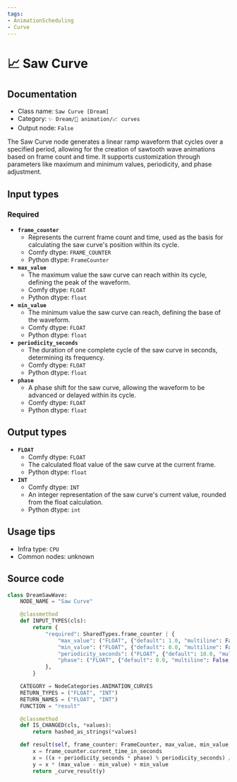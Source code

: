 ```yaml
---
tags:
- AnimationScheduling
- Curve
---
```


# 📈 Saw Curve
## Documentation
- Class name: `Saw Curve [Dream]`
- Category: `✨ Dream/🎥 animation/📈 curves`
- Output node: `False`

The Saw Curve node generates a linear ramp waveform that cycles over a specified period, allowing for the creation of sawtooth wave animations based on frame count and time. It supports customization through parameters like maximum and minimum values, periodicity, and phase adjustment.
## Input types
### Required
- **`frame_counter`**
    - Represents the current frame count and time, used as the basis for calculating the saw curve's position within its cycle.
    - Comfy dtype: `FRAME_COUNTER`
    - Python dtype: `FrameCounter`
- **`max_value`**
    - The maximum value the saw curve can reach within its cycle, defining the peak of the waveform.
    - Comfy dtype: `FLOAT`
    - Python dtype: `float`
- **`min_value`**
    - The minimum value the saw curve can reach, defining the base of the waveform.
    - Comfy dtype: `FLOAT`
    - Python dtype: `float`
- **`periodicity_seconds`**
    - The duration of one complete cycle of the saw curve in seconds, determining its frequency.
    - Comfy dtype: `FLOAT`
    - Python dtype: `float`
- **`phase`**
    - A phase shift for the saw curve, allowing the waveform to be advanced or delayed within its cycle.
    - Comfy dtype: `FLOAT`
    - Python dtype: `float`
## Output types
- **`FLOAT`**
    - Comfy dtype: `FLOAT`
    - The calculated float value of the saw curve at the current frame.
    - Python dtype: `float`
- **`INT`**
    - Comfy dtype: `INT`
    - An integer representation of the saw curve's current value, rounded from the float calculation.
    - Python dtype: `int`
## Usage tips
- Infra type: `CPU`
- Common nodes: unknown


## Source code
```python
class DreamSawWave:
    NODE_NAME = "Saw Curve"

    @classmethod
    def INPUT_TYPES(cls):
        return {
            "required": SharedTypes.frame_counter | {
                "max_value": ("FLOAT", {"default": 1.0, "multiline": False}),
                "min_value": ("FLOAT", {"default": 0.0, "multiline": False}),
                "periodicity_seconds": ("FLOAT", {"default": 10.0, "multiline": False, "min": 0.01}),
                "phase": ("FLOAT", {"default": 0.0, "multiline": False, "min": -1, "max": 1}),
            },
        }

    CATEGORY = NodeCategories.ANIMATION_CURVES
    RETURN_TYPES = ("FLOAT", "INT")
    RETURN_NAMES = ("FLOAT", "INT")
    FUNCTION = "result"

    @classmethod
    def IS_CHANGED(cls, *values):
        return hashed_as_strings(*values)

    def result(self, frame_counter: FrameCounter, max_value, min_value, periodicity_seconds, phase):
        x = frame_counter.current_time_in_seconds
        x = ((x + periodicity_seconds * phase) % periodicity_seconds) / periodicity_seconds
        y = x * (max_value - min_value) + min_value
        return _curve_result(y)

```
